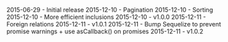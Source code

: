 2015-06-29 - Initial release
2015-12-10 - Pagination
2015-12-10 - Sorting
2015-12-10 - More efficient inclusions
2015-12-10 - v1.0.0
2015-12-11 - Foreign relations
2015-12-11 - v1.0.1
2015-12-11 - Bump Sequelize to prevent promise warnings + use asCallback() on promises
2015-12-11 - v1.0.2
